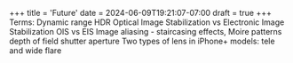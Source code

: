 +++
title = 'Future'
date = 2024-06-09T19:21:07-07:00
draft = true
+++
Terms:
Dynamic range
HDR
Optical Image Stabilization vs Electronic Image Stabilization OIS vs EIS
Image aliasing - staircasing effects, Moire patterns
depth of field
shutter
aperture
Two types of lens in iPhone+ models: tele and wide
flare

